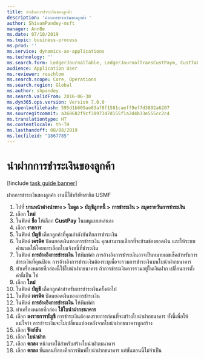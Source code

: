 ```yaml
---
title: นำฝากการชำระเงินของลูกค้า
description: 'ฝากการชำระเงินของลูกค้า '
author: ShivamPandey-msft
manager: AnnBe
ms.date: 07/18/2019
ms.topic: business-process
ms.prod: ''
ms.service: dynamics-ax-applications
ms.technology: ''
ms.search.form: LedgerJournalTable, LedgerJournalTransCustPaym, CustTableLookup
audience: Application User
ms.reviewer: roschlom
ms.search.scope: Core, Operations
ms.search.region: Global
ms.author: shpandey
ms.search.validFrom: 2016-06-30
ms.dyn365.ops.version: Version 7.0.0
ms.openlocfilehash: 595d1b609ae83af8f1581caeff9ef7d3892a6207
ms.sourcegitcommit: a368682f9cf3897347d155f1a2d4b33e555cc2c4
ms.translationtype: HT
ms.contentlocale: th-TH
ms.lasthandoff: 08/08/2019
ms.locfileid: "1867785"
---
```

# <a name="deposit-customer-payments"></a>นำฝากการชำระเงินของลูกค้า

[!include [task guide banner](../../includes/task-guide-banner.md)]

ฝากการชำระเงินของลูกค้า  งานนี้ใช้บริษัทสาธิต USMF 

1. ไปที่ **บานหน้าต่างนำทาง > โมดูล > บัญชีลูกหนี้ > การชำระเงิน > สมุดรายวันการชำระเงิน**
2. เลือก **ใหม่**
3. ในฟิลด์ **ชื่อ** ให้เลือก **CustPay** ในเมนูแบบหล่นลง
4. เลือก **รายการ**
5. ในฟิลด์ **บัญชี** เลือกลูกค้าที่คุณกำลังบันทึกการชำระเงิน
6. ในฟิลด์ **เครดิต** ป้อนยอดเงินของการชำระเงิน คุณสามารถเลือกที่จะข้ามช่องยอดเงิน และให้ระบบคำนวณให้โดยการเลือกใบแจ้งหนี้ที่ชำระเงิน  
7. ในฟิลด์ **การอ้างอิงการชำระเงิน** ให้พิมพ์ค่า การอ้างอิงการชำระเงินอาจเป็นหมายเลขเช็คสำหรับการชำระเงินที่คุณป้อน  การอ้างอิงการชำระเงินต้องระบุเพื่อจะรวมการชำระเงินบนใบนำฝากธนาคาร  
8. ทำเครื่องหมายที่กล่องนี้ใช้ใบนำฝากธนาคาร ถ้าการชำระเงินควรรวมอยู่ในเงินฝาก เปลี่ยนการตั้งค่านี้เป็น ใช่  
9. เลือก **ใหม่**
10. ในฟิลด์ **บัญชี** เลือกลูกค้าสำหรับการชำระเงินครั้งต่อไป
11. ในฟิลด์ **เครดิต** ป้อนยอดเงินของการชำระเงิน
12. ในฟิลด์ **การอ้างอิงการชำระเงิน** ให้พิมพ์ค่า
13. ทำเครื่องหมายที่กล่อง **ใช้ใบนำฝากธนาคาร**
14. เลือก **ลงรายการบัญชี** การชำระเงินต้องลงรายการก่อนที่จะสร้างใบนำฝากธนาคาร  ทั้งนี้เพื่อให้แน่ใจว่า การชำระเงินจะไม่เปลี่ยนแปลงหลังจากใบนำฝากธนาคารถูกสร้าง  
15. เลือก **ฟังก์ชัน**
16. เลือก **ใบนำฝาก**
17. เลือก **ตกลง** หน้าแรกใช้สำหรับสร้างใบนำฝากธนาคาร  
18. เลือก **ตกลง** ขั้นตอนที่สองคือการพิมพ์ใบนำฝากธนาคาร แต่ขั้นตอนนี้ไม่จำเป็น  

